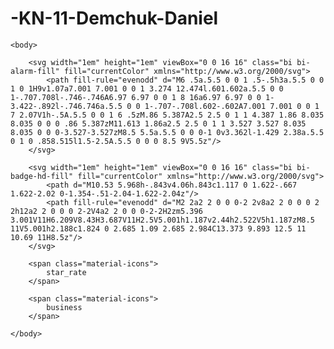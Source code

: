 # -KN-11-Demchuk-Daniel

<!DOCTYPE html>
<html>
<head>
<meta charset="utf-8">
<title>allah bakbaR</title>

<link href="https://fonts.googleapis.com/icon?family=Material+Icons"
      rel="stylesheet">

</head>

    <body>
 
        <svg width="1em" height="1em" viewBox="0 0 16 16" class="bi bi-alarm-fill" fill="currentColor" xmlns="http://www.w3.org/2000/svg">
            <path fill-rule="evenodd" d="M6 .5a.5.5 0 0 1 .5-.5h3a.5.5 0 0 1 0 1H9v1.07a7.001 7.001 0 0 1 3.274 12.474l.601.602a.5.5 0 0 1-.707.708l-.746-.746A6.97 6.97 0 0 1 8 16a6.97 6.97 0 0 1-3.422-.892l-.746.746a.5.5 0 0 1-.707-.708l.602-.602A7.001 7.001 0 0 1 7 2.07V1h-.5A.5.5 0 0 1 6 .5zM.86 5.387A2.5 2.5 0 1 1 4.387 1.86 8.035 8.035 0 0 0 .86 5.387zM11.613 1.86a2.5 2.5 0 1 1 3.527 3.527 8.035 8.035 0 0 0-3.527-3.527zM8.5 5.5a.5.5 0 0 0-1 0v3.362l-1.429 2.38a.5.5 0 1 0 .858.515l1.5-2.5A.5.5 0 0 0 8.5 9V5.5z"/>
        </svg>

        <svg width="1em" height="1em" viewBox="0 0 16 16" class="bi bi-badge-hd-fill" fill="currentColor" xmlns="http://www.w3.org/2000/svg">
            <path d="M10.53 5.968h-.843v4.06h.843c1.117 0 1.622-.667 1.622-2.02 0-1.354-.51-2.04-1.622-2.04z"/>
            <path fill-rule="evenodd" d="M2 2a2 2 0 0 0-2 2v8a2 2 0 0 0 2 2h12a2 2 0 0 0 2-2V4a2 2 0 0 0-2-2H2zm5.396 3.001V11H6.209V8.43H3.687V11H2.5V5.001h1.187v2.44h2.522V5h1.187zM8.5 11V5.001h2.188c1.824 0 2.685 1.09 2.685 2.984C13.373 9.893 12.5 11 10.69 11H8.5z"/>
        </svg>

        <span class="material-icons">
            star_rate
        </span>

        <span class="material-icons">
            business
        </span>

    </body>
</html>
